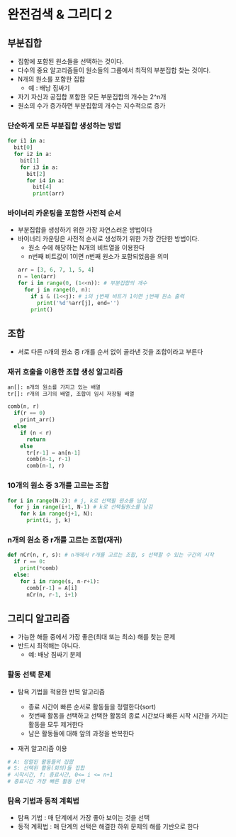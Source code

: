 # 완전검색 & 그리디 2

## 부분집합

- 집합에 포함된 원소들을 선택하는 것이다.
- 다수의 중요 알고리즘들이 원소들의 그룹에서 최적의 부분집합 찾는 것이다.
- N개의 원소를 포함한 집합
  - 예 : 배낭 짐싸기
- 자기 자신과 공집합 포함한 모든 부분집합의 개수는 2^n개
- 원소의 수가 증가하면 부분집합의 개수는 지수적으로 증가

### 단순하게 모든 부분집합 생성하는 방법

```python
for i1 in a:
  bit[0]
  for i2 in a:
    bit[1]
    for i3 in a:
      bit[2]
      for i4 in a:
        bit[4]
        print(arr)
```

### 바이너리 카운팅을 포함한 사전적 순서

- 부분집합을 생성하기 위한 가장 자연스러운 방법이다
- 바이너리 카운팅은 사전적 순서로 생성하기 위한 가장 간단한 방법이다.
  - 원소 수에 해당하는 N개의 비트열을 이용한다
  - n번째 비트값이 1이면 n번째 원소가 포함되었음을 의미
  ```python
  arr = [3, 6, 7, 1, 5, 4]
  n = len(arr)
  for i in range(0, (1<<n)): # 부분집합의 개수
    for j in range(0, n):
      if i & (1<<j): # i의 j번째 비트가 1이면 j번째 원소 출력
        print('%d'%arr[j], end='')
      print()
  ```

## 조합

- 서로 다른 n개의 원소 중 r개를 순서 없이 골라낸 것을 조합이라고 부른다

### 재귀 호출을 이용한 조합 생성 알고리즘

```python
an[]: n개의 원소를 가지고 있는 배열
tr[]: r개의 크기의 배열, 조합이 임시 저장될 배열

comb(n, r)
  if(r == 0)
    print_arr()
  else
    if (n < r)
      return
    else
      tr[r-1] = an[n-1]
      comb(n-1, r-1)
      comb(n-1, r)
```

### 10개의 원소 중 3개를 고르는 조합

```python
for i in range(N-2): # j, k로 선택될 원소를 남김
  for j in range(i+1, N-1) # k로 선택될원소를 남김
    for k in range(j+1, N):
      print(i, j, k)
```

### n개의 원소 중 r개를 고르는 조합(재귀)

```python
def nCr(n, r, s): # n개에서 r개를 고르는 조합, s 선택할 수 있는 구간의 시작
  if r == 0:
    print(*comb)
  else:
    for i in range(s, n-r+1):
      comb[r-1] = A[i]
      nCr(n, r-1, i+1)
```

## 그리디 알고리즘

- 가능한 해들 중에서 가장 좋은(최대 또는 최소) 해를 찾는 문제
- 반드시 최적해는 아니다.
  - 예: 배낭 짐싸기 문제

### 활동 선택 문제

- 탐욕 기법을 적용한 반복 알고리즘
  - 종료 시간이 빠른 순서로 활동들을 정렬한다(sort)
  - 첫번째 활동을 선택하고 선택한 활동의 종료 시간보다 빠른 시작 시간을 가지는 활동을 모두 제거한다
  - 남은 활동들에 대해 앞의 과정을 반복한다

- 재귀 알고리즘 이용
```python
# A: 정렬된 활동들의 집합
# S: 선택된 활동(회의)들 집합
# 시작시간, f: 종료시간, 0<= i <= n+1
# 종료시간 가장 빠른 활동 선택

```
### 탐욕 기법과 동적 계획법
- 탐욕 기법 : 매 단계에서 가장 좋아 보이는 것을 선택
- 동적 계획법 : 매 단계의 선택은 해결한 하위 문제의 해를 기반으로 한다

